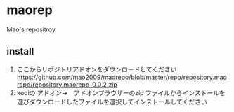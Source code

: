 # maorep

Mao's repositroy

## install
1. ここからリポジトリアドオンをダウンロードしてください
https://github.com/mao2009/maorepo/blob/master/repo/repository.maorepo/repository.maorepo-0.0.2.zip
2. kodiの アドオン→　アドオンブラウザーのzip ファイルからインストールを選びダウンロードしたファイルを選択してインストールしてください
